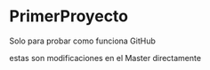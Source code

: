 # PrimerProyecto
Solo para probar como funciona GitHub

estas son modificaciones en el Master directamente
